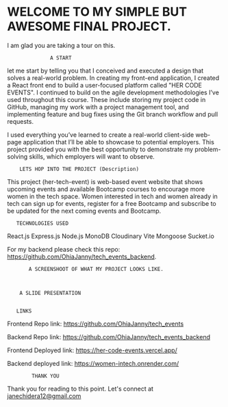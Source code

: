 # WELCOME TO MY SIMPLE BUT AWESOME FINAL PROJECT. 
I am glad you are taking a tour on this.

                  A START 
let me start by telling you that I conceived and executed a design that solves a real-world problem. 
In creating my  front-end application, I created a React front end to build a user-focused platform called "HER CODE EVENTS".
I continued to build on the agile development methodologies I’ve used throughout this course. These include
storing my project code in GitHub, managing my work with a project management tool, and implementing feature and bug fixes using 
the Git branch workflow and pull requests.


I  used everything you’ve learned to create a real-world client-side web-page application that I’ll be 
able to showcase to potential employers. This project  provided you with the best opportunity to demonstrate my problem-solving 
skills, which employers will want to observe. 

        LETS HOP INTO THE PROJECT (Description)
        
This project (her-tech-event) is web-based event website that shows upcoming events and available Bootcamp courses to encourage more women in the tech space. 
Women interested in tech and women already in tech can sign up for events, register for a free Bootcamp and subscribe to be updated for the next coming events and Bootcamp.


       TECHNOLOGIES USED 
       
React.js
Express.js
Node.js
MonoDB
Cloudinary
Vite
Mongoose
Sucket.io

For my backend please check this repo: https://github.com/OhiaJanny/tech_events_backend.

           A SCREENSHOOT OF WHAT MY PROJECT LOOKS LIKE.
           
           
        
        A SLIDE PRESENTATION
        
        
       LINKS
       
Frontend Repo link: https://github.com/OhiaJanny/tech_events

Backend Repo link: https://github.com/OhiaJanny/tech_events_backend

Frontend Deployed link: https://her-code-events.vercel.app/

Backend deployed link: https://women-intech.onrender.com/


            THANK YOU
Thank you for reading to this point. Let's connect at janechidera12@gmail.com            
